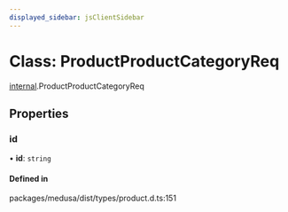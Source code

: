 ```yaml
---
displayed_sidebar: jsClientSidebar
---
```


# Class: ProductProductCategoryReq

[internal](../modules/internal-8.md).ProductProductCategoryReq

## Properties

### id

• **id**: `string`

#### Defined in

packages/medusa/dist/types/product.d.ts:151
